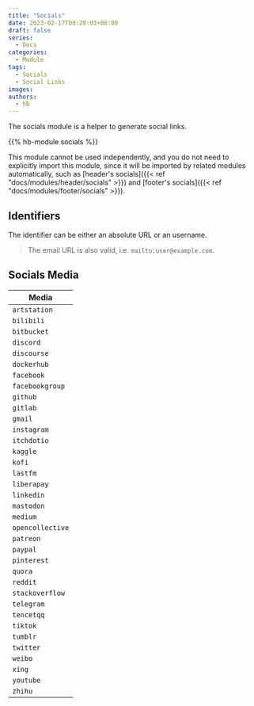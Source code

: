 ```yaml
---
title: "Socials"
date: 2023-02-17T00:20:03+08:00
draft: false
series:
  - Docs
categories:
  - Module
tags:
  - Socials
  - Social Links
images:
authors:
  - hb
---
```


The socials module is a helper to generate social links.

<!--more-->

{{% hb-module socials %}}

This module cannot be used independently, and you do not need to explicitly import this module, since it will be imported by related modules automatically, such as [header's socials]({{< ref "docs/modules/header/socials" >}}) and [footer's socials]({{< ref "docs/modules/footer/socials" >}}).

## Identifiers

The identifier can be either an absolute URL or an username.

> The email URL is also valid, i.e. `mailto:user@example.com`.

## Socials Media

| Media            |
| ---------------- |
| `artstation`     |
| `bilibili`       |
| `bitbucket`      |
| `discord`        |
| `discourse`      |
| `dockerhub`      |
| `facebook`       |
| `facebookgroup`  |
| `github`         |
| `gitlab`         |
| `gmail`          |
| `instagram`      |
| `itchdotio`      |
| `kaggle`         |
| `kofi`           |
| `lastfm`         |
| `liberapay`      |
| `linkedin`       |
| `mastodon`       |
| `medium`         |
| `opencollective` |
| `patreon`        |
| `paypal`         |
| `pinterest`      |
| `quora`          |
| `reddit`         |
| `stackoverflow`  |
| `telegram`       |
| `tencetqq`       |
| `tiktok`         |
| `tumblr`         |
| `twitter`        |
| `weibo`          |
| `xing`           |
| `youtube`        |
| `zhihu`          |
